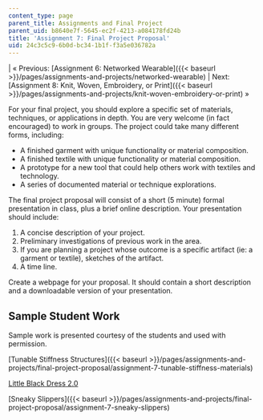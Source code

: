 ```yaml
---
content_type: page
parent_title: Assignments and Final Project
parent_uid: b8640e7f-5645-ec2f-4213-a084178fd24b
title: 'Assignment 7: Final Project Proposal'
uid: 24c3c5c9-6b0d-bc34-1b1f-f3a5e036782a
---
```


| « Previous: [Assignment 6: Networked Wearable]({{< baseurl >}}/pages/assignments-and-projects/networked-wearable) | Next: [Assignment 8: Knit, Woven, Embroidery, or Print]({{< baseurl >}}/pages/assignments-and-projects/knit-woven-embroidery-or-print) » 

For your final project, you should explore a specific set of materials, techniques, or applications in depth. You are very welcome (in fact encouraged) to work in groups. The project could take many different forms, including:

*   A finished garment with unique functionality or material composition.
*   A finished textile with unique functionality or material composition.
*   A prototype for a new tool that could help others work with textiles and technology.
*   A series of documented material or technique explorations.

The final project proposal will consist of a short (5 minute) formal presentation in class, plus a brief online description. Your presentation should include:

1.  A concise description of your project.
2.  Preliminary investigations of previous work in the area.
3.  If you are planning a project whose outcome is a specific artifact (ie: a garment or textile), sketches of the artifact.
4.  A time line.

Create a webpage for your proposal. It should contain a short description and a downloadable version of your presentation.

Sample Student Work
-------------------

Sample work is presented courtesy of the students and used with permission.

[Tunable Stiffness Structures]({{< baseurl >}}/pages/assignments-and-projects/final-project-proposal/assignment-7-tunable-stiffness-materials)

[Little Black Dress 2.0](/courses/media-arts-and-sciences/mas-962-special-topics-new-textiles-spring-2010/assignments-and-projects/final-project-proposal/assignment-7-little-black-dress-2.0)

[Sneaky Slippers]({{< baseurl >}}/pages/assignments-and-projects/final-project-proposal/assignment-7-sneaky-slippers)